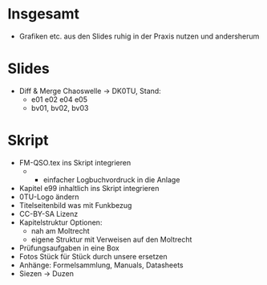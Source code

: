 # Insgesamt

* Grafiken etc. aus den Slides ruhig in der Praxis nutzen und andersherum

# Slides

* Diff & Merge Chaoswelle -> DK0TU, Stand:
    * e01 e02 e04 e05
    * bv01, bv02, bv03

# Skript

* FM-QSO.tex ins Skript integrieren
    * + einfacher Logbuchvordruck in die Anlage
* Kapitel e99 inhaltlich ins Skript integrieren
* 0TU-Logo ändern
* Titelseitenbild was mit Funkbezug
* CC-BY-SA Lizenz
* Kapitelstruktur Optionen:
    * nah am Moltrecht
    * eigene Struktur mit Verweisen auf den Moltrecht
* Prüfungsaufgaben in eine Box
* Fotos Stück für Stück durch unsere ersetzen
* Anhänge: Formelsammlung, Manuals, Datasheets
* Siezen -> Duzen
